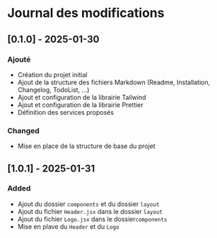 # Journal des modifications

## [0.1.0] - 2025-01-30

### Ajouté

- Création du projet initial
- Ajout de la structure des fichiers Markdown (Readme, Installation, Changelog, TodoList, ...)
- Ajout et configuration de la librairie Tailwind
- Ajout et configuration de la librairie Prettier
- Définition des services proposés

### Changed

- Mise en place de la structure de base du projet

## [1.0.1] - 2025-01-31

### Added

- Ajout du dossier `components` et du dossier `layout`
- Ajout du fichier `Header.jsx` dans le dossier `layout`
- Ajout du fichier `Logo.jsx` dans le dossier`components`
- Mise en plave du `Header` et du `Logo`
